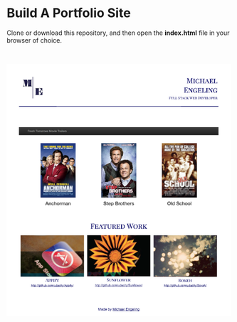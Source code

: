 # Build A Portfolio Site

Clone or download this repository, and then open the **index.html** file in your browser of choice.

&nbsp;

![Website Screenshot](/project2/img/new_screenshot.png?raw=true)
